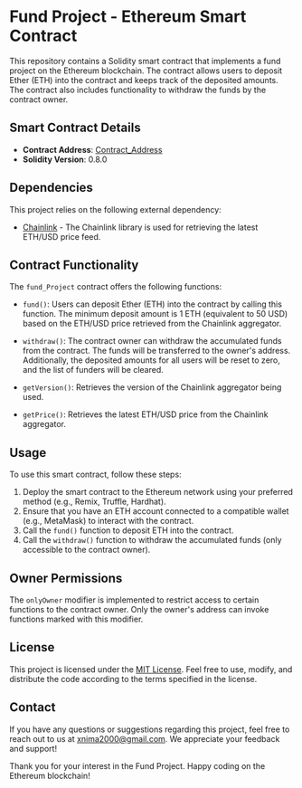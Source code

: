 # Fund Project - Ethereum Smart Contract

This repository contains a Solidity smart contract that implements a fund project on the Ethereum blockchain. The contract allows users to deposit Ether (ETH) into the contract and keeps track of the deposited amounts. The contract also includes functionality to withdraw the funds by the contract owner.

## Smart Contract Details

- **Contract Address**: [Contract_Address](insert_contract_address_here)
- **Solidity Version**: 0.8.0

## Dependencies

This project relies on the following external dependency:

- [Chainlink](https://github.com/smartcontractkit/chainlink) - The Chainlink library is used for retrieving the latest ETH/USD price feed.

## Contract Functionality

The `fund_Project` contract offers the following functions:

- `fund()`: Users can deposit Ether (ETH) into the contract by calling this function. The minimum deposit amount is 1 ETH (equivalent to 50 USD) based on the ETH/USD price retrieved from the Chainlink aggregator.

- `withdraw()`: The contract owner can withdraw the accumulated funds from the contract. The funds will be transferred to the owner's address. Additionally, the deposited amounts for all users will be reset to zero, and the list of funders will be cleared.

- `getVersion()`: Retrieves the version of the Chainlink aggregator being used.

- `getPrice()`: Retrieves the latest ETH/USD price from the Chainlink aggregator.

## Usage

To use this smart contract, follow these steps:

1. Deploy the smart contract to the Ethereum network using your preferred method (e.g., Remix, Truffle, Hardhat).
2. Ensure that you have an ETH account connected to a compatible wallet (e.g., MetaMask) to interact with the contract.
3. Call the `fund()` function to deposit ETH into the contract.
4. Call the `withdraw()` function to withdraw the accumulated funds (only accessible to the contract owner).

## Owner Permissions

The `onlyOwner` modifier is implemented to restrict access to certain functions to the contract owner. Only the owner's address can invoke functions marked with this modifier.

## License

This project is licensed under the [MIT License](link_to_license_file). Feel free to use, modify, and distribute the code according to the terms specified in the license.

## Contact

If you have any questions or suggestions regarding this project, feel free to reach out to us at [xnima2000@gmail.com](mailto:xnima2000@gmail.com). We appreciate your feedback and support!

Thank you for your interest in the Fund Project. Happy coding on the Ethereum blockchain!
